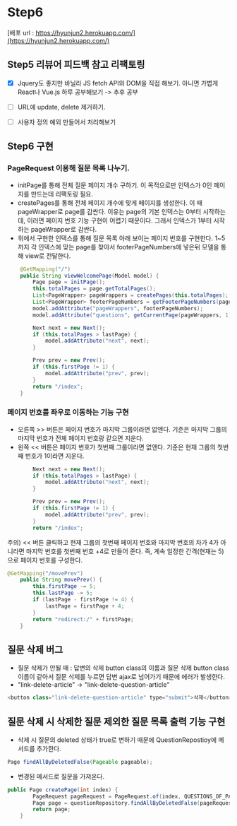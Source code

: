 # Step6 
[배포 url : https://hyunjun2.herokuapp.com/](https://hyunjun2.herokuapp.com/)

## Step5 리뷰어 피드백 참고 리팩토링
- [X] Jquery도 좋지만 바닐라 JS fetch API와 DOM을 직접 해보기. 아니면 가볍게 React나 Vue.js 하루 공부해보기 -> 추후 공부
- [ ] URL에 update, delete 제거하기. 
- [ ] 사용자 정의 예외 만들어서 처리해보기 


## Step6 구현 
### PageRequest 이용해 질문 목록 나누기. 
- initPage를 통해 전체 질문 페이지 개수 구하기. 이 목적으로만 인덱스가 0인 페이지를 만드는데 리팩토링 필요.
- createPages를 통해 전체 페이지 개수에 맞게 페이지를 생성한다. 이 때 pageWrapper로 page를 감싼다. 이유는 page의 기본 인덱스는 0부터 시작하는데, 이러면 페이지 번호 기능 구현이 어렵기 때문이다. 그래서 인덱스가 1부터 시작하는 pageWrapper로 감싼다. 
- 위에서 구현한 인덱스를 통해 질문 목록 아래 보이는 페이지 번호를 구현한다. 1~5까지 각 인덱스에 맞는 page를 찾아서 footerPageNumbers에 넣은뒤 모델을 통해 view로 전달한다. 

```java
    @GetMapping("/")
    public String viewWelcomePage(Model model) {
        Page page = initPage();
        this.totalPages = page.getTotalPages();
        List<PageWrapper> pageWrappers = createPages(this.totalPages);
        List<PageWrapper> footerPageNumbers = getFooterPageNumbers(pageWrappers);
        model.addAttribute("pageWrappers", footerPageNumbers);
        model.addAttribute("questions", getCurrentPage(pageWrappers, 1));

        Next next = new Next();
        if (this.totalPages > lastPage) {
            model.addAttribute("next", next);
        }

        Prev prev = new Prev();
        if (this.firstPage != 1) {
            model.addAttribute("prev", prev);
        }
        return "/index";
    }
```

### 페이지 번호를 좌우로 이동하는 기능 구현 
- 오른쪽 >> 버튼은 페이지 번호가 마지막 그룹이라면 없앤다. 기준은 마지막 그룹의 마지막 번호가 전체 페이지 번호랑 같으면 지운다.
- 왼쪽 << 버튼은 페이지 번호가 첫번째 그룹이라면 없앤다. 기준은 현재 그룹의 첫번째 번호가 1이라면 지운다. 

```java
        Next next = new Next();
        if (this.totalPages > lastPage) {
            model.addAttribute("next", next);
        }

        Prev prev = new Prev();
        if (this.firstPage != 1) {
            model.addAttribute("prev", prev);
        }
        return "/index";
```

주의) << 버튼 클릭하고 현재 그룹의 첫번째 페이지 번호와 마지막 번호의 차가 4가 아니라면 마지막 번호를 첫번째 번호 +4로 만들어 준다. 즉, 계속 일정한 간격(현재는 5)으로 페이지 번호를 구성한다. 

```java
@GetMapping("/movePrev")
    public String movePrev() {
        this.firstPage -= 5;
        this.lastPage -= 5;
        if (lastPage - firstPage != 4) {
            lastPage = firstPage + 4;
        }
        return "redirect:/" + firstPage;
    }
```
## 질문 삭제 버그 
- 질문 삭제가 안될 때 : 답변의 삭제 button class의 이름과 질문 삭제 button class 이름이 같아서 질문 삭제를 누르면 답변 ajax로 넘어가기 때문에 에러가 발생한다.
- "link-delete-article" -> "link-delete-question-article"

```javascript
<button class="link-delete-question-article" type="submit">삭제</button>
```


## 질문 삭제 시 삭제한 질문 제외한 질문 목록 출력 기능 구현 
- 삭제 시 질문의 deleted 상태가 true로 변하기 때문에 QuestionRepostioy에 메서드를 추가한다. 

```java
Page findAllByDeletedFalse(Pageable pageable);
```

- 변경된 메서드로 질문을 가져온다. 

```java
public Page createPage(int index) {
        PageRequest pageRequest = PageRequest.of(index, QUESTIONS_OF_PAGE);
        Page page = questionRepository.findAllByDeletedFalse(pageRequest);
        return page;
    }
```
